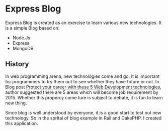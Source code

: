 Express Blog
============

Express Blog is created as an exercise to learn various new technologies. It is a simple Blog based on:

*   Node.Js
*   Express
*   MongoDB

History
-------

In web programming arena, new technologies come and go. It is important for programmers to try them out to see whether they have future or not. In Blog post [Protect your career with these 5 Web Development technologies](http://www.jblotus.com/2011/06/21/protect-your-career-with-these-5-web-development-technologies/), author suggested there are 5 areas which will become job requirement by 2015. Whether this propercy come ture is subject to debate, it is fun to learn new thing. 

Since blog is well understood by everyone, it is a good start to test out new technology. So in the sprital of blog example in Rail and CakePHP. I created this application.


 
